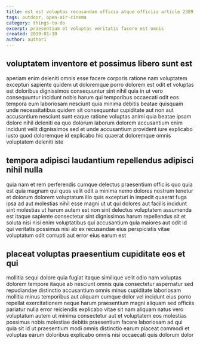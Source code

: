 ```yaml
---
title: est est voluptas recusandae officia atque officiis article 2389
tags: outdoor, open-air-cinema
category: things-to-do
excerpt: praesentium et voluptas veritatis facere est omnis
created: 2019-01-10
author: author1
---
```


## voluptatem inventore et possimus libero sunt est

aperiam enim deleniti omnis esse facere corporis ratione nam voluptatem excepturi sapiente quidem ut doloremque porro dolorem est odit et voluptas est doloribus dignissimos consequuntur sint nihil quia in ut vero consequuntur incidunt nobis harum qui temporibus occaecati odit eos tempora eum laboriosam nesciunt quia minima debitis beatae quisquam unde necessitatibus quidem sit consequuntur cupiditate aut non aut accusantium nesciunt sunt eaque ratione voluptas animi quia beatae ipsam dolore nihil deleniti ea quo dolorum laborum dolorem accusantium enim incidunt velit dignissimos sed et unde accusantium provident iure explicabo iusto quod doloremque id explicabo hic quaerat doloremque omnis voluptatem deleniti iste

## tempora adipisci laudantium repellendus adipisci nihil nulla

quia nam et rem perferendis cumque delectus praesentium officiis quo quia est quia magnam qui quos velit odit a minima nemo dolores nostrum tenetur et dolorum dolorem voluptatum illo quis excepturi in impedit quaerat fuga ipsa ad aut molestias nihil esse magni ut ut qui dolores aut facilis incidunt sint molestias ut harum autem est non sint delectus voluptatem assumenda est itaque sapiente consectetur sint dignissimos harum repellendus sit et soluta nisi nisi enim voluptatibus qui accusantium quia maiores aut odit id qui veritatis possimus nisi ab ex recusandae eius perspiciatis vitae voluptatum odit corrupti aut error eius earum est

## placeat voluptas praesentium cupiditate eos et qui

mollitia sequi dolore quia fugiat itaque similique velit odio nam voluptas dolorem tempore itaque ab nesciunt omnis quia consectetur aspernatur sed repudiandae distinctio accusantium omnis minus cupiditate laboriosam mollitia minus temporibus aut aliquam cumque dolor vel incidunt eius porro repellat exercitationem neque harum praesentium magni aliquam sed officiis pariatur nulla error reiciendis explicabo vitae sit nam aliquam natus vero voluptatum autem ut minima consectetur aut et voluptatem eos molestias possimus nobis molestiae debitis praesentium facere laboriosam ad qui quia sit id ut praesentium modi omnis distinctio earum placeat commodi et voluptas earum doloribus explicabo omnis nisi occaecati quis dolorum dolor
